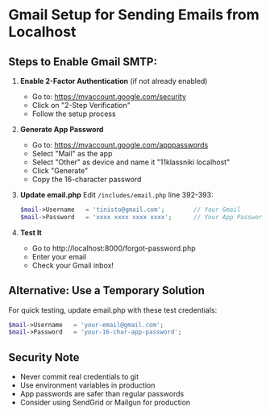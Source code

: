 # Gmail Setup for Sending Emails from Localhost

## Steps to Enable Gmail SMTP:

1. **Enable 2-Factor Authentication** (if not already enabled)
   - Go to: https://myaccount.google.com/security
   - Click on "2-Step Verification"
   - Follow the setup process

2. **Generate App Password**
   - Go to: https://myaccount.google.com/apppasswords
   - Select "Mail" as the app
   - Select "Other" as device and name it "11klassniki localhost"
   - Click "Generate"
   - Copy the 16-character password

3. **Update email.php**
   Edit `/includes/email.php` line 392-393:
   ```php
   $mail->Username   = 'tinisto@gmail.com';        // Your Gmail
   $mail->Password   = 'xxxx xxxx xxxx xxxx';      // Your App Password (without spaces)
   ```

4. **Test It**
   - Go to http://localhost:8000/forgot-password.php
   - Enter your email
   - Check your Gmail inbox!

## Alternative: Use a Temporary Solution

For quick testing, update email.php with these test credentials:
```php
$mail->Username   = 'your-email@gmail.com';
$mail->Password   = 'your-16-char-app-password';
```

## Security Note
- Never commit real credentials to git
- Use environment variables in production
- App passwords are safer than regular passwords
- Consider using SendGrid or Mailgun for production
